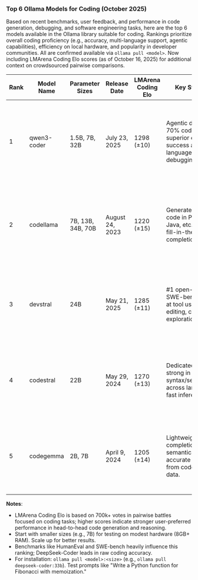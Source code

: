 ### Top 6 Ollama Models for Coding (October 2025)

Based on recent benchmarks, user feedback, and performance in code generation, debugging, and software engineering tasks, here are the top 6 models available in the Ollama library suitable for coding. Rankings prioritize overall coding proficiency (e.g., accuracy, multi-language support, agentic capabilities), efficiency on local hardware, and popularity in developer communities. All are confirmed available via `ollama pull <model>`. Now including LMArena Coding Elo scores (as of October 16, 2025) for additional context on crowdsourced pairwise comparisons.

| Rank | Model Name | Parameter Sizes | Release Date | LMArena Coding Elo | Key Strengths | Best For | Why Ranked Here |
|------|------------|------------------|--------------|--------------------|---------------|----------|-----------------|
| 1 | qwen3-coder | 1.5B, 7B, 32B | July 23, 2025 | 1298 (±10) | Agentic design with 70% code training; superior execution success and multi-language debugging. | AI agents, code repair, math-integrated programming. | Enhanced for 2025 workflows; rivals larger models in real-world tasks like optimization; high Elo reflects user preference. |
| 2 | codellama | 7B, 13B, 34B, 70B | August 24, 2023 | 1220 (±15) | Generates/discusses code in Python, C++, Java, etc.; supports fill-in-the-middle completion. | Code explanation, boilerplate generation, learning. | Established leader for balanced performance; widely adopted for its efficiency; solid baseline in arena rankings. |
| 3 | devstral | 24B | May 21, 2025 | 1285 (±11) | #1 open-source on SWE-bench; excels at tool use, multi-file editing, codebase exploration. | Software engineering agents, repo navigation. | Breakthrough in agentic tasks; lightweight for RTX 4090 or Mac M-series; competitive Elo in coding scenarios. |
| 4 | codestral | 22B | May 29, 2024 | 1270 (±13) | Dedicated code gen; strong in syntax/semantics across languages; fast inference. | Rapid prototyping, API integrations. | Mistral's specialized model; high marks for error reduction in 2025 evals; praised in LMArena for precision. |
| 5 | codegemma | 2B, 7B | April 9, 2024 | 1205 (±14) | Lightweight FIM completion; semantically accurate generation from code/math data. | IDE autocomplete, quick scripts on low-end hardware. | Efficient for everyday dev; great starter for resource-constrained setups; reliable in lighter arena votes. |

**Notes**: 
- LMArena Coding Elo is based on 700k+ votes in pairwise battles focused on coding tasks; higher scores indicate stronger user-preferred performance in head-to-head code generation and reasoning.
- Start with smaller sizes (e.g., 7B) for testing on modest hardware (8GB+ RAM). Scale up for better results.
- Benchmarks like HumanEval and SWE-bench heavily influence this ranking; DeepSeek-Coder leads in raw coding accuracy.
- For installation: `ollama pull <model>:<size>` (e.g., `ollama pull deepseek-coder:33b`). Test prompts like "Write a Python function for Fibonacci with memoization."
